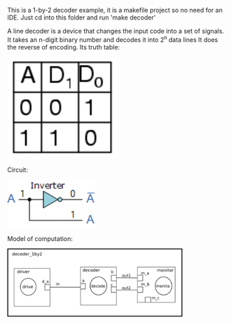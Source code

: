 This is a 1-by-2 decoder example, it is a makefile project so no need for an IDE. 
Just cd into this folder and run 'make decoder'

A line decoder is a device that changes the input code into a set of signals. It takes an n-digit binary number and decodes it into 2<sup>n</sup> data lines It does the reverse of encoding. 
Its truth table: 
<p align="left">
  <img src="truth_table.png" width="250"/>
</p>

Circuit:
<p align="left">
  <img src="circuit.gif" width="200"/>
</p>

Model of computation:
<p align="left">
  <img src="MOC.png" width="400"/>
</p>

